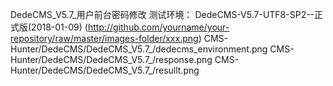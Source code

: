 DedeCMS_V5.7_用户前台密码修改
测试环境：
DedeCMS-V5.7-UTF8-SP2--正式版(2018-01-09)
(http://github.com/yourname/your-repository/raw/master/images-folder/xxx.png)
 CMS-Hunter/DedeCMS/DedeCMS_V5.7_/dedecms_environment.png 
 CMS-Hunter/DedeCMS/DedeCMS_V5.7_/response.png 
 CMS-Hunter/DedeCMS/DedeCMS_V5.7_/resullt.png 
